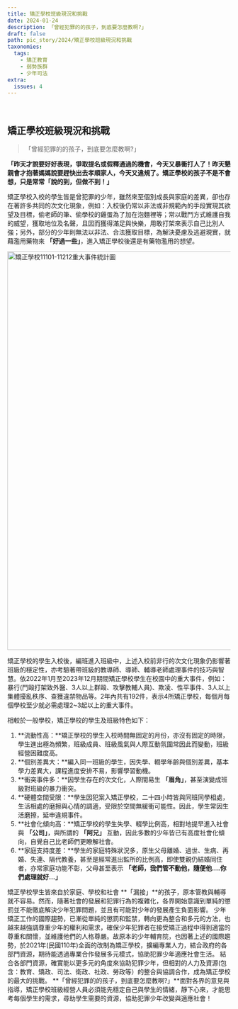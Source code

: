 ```yaml
---
title: 矯正學校班級現況和挑戰
date: 2024-01-24
description: 「曾經犯罪的的孩子，到底要怎麼教啊?」
draft: false
path: pic_story/2024/矯正學校班級現況和挑戰
taxonomies:
  tags: 
    - 矯正教育
    - 弱勢族群
    - 少年司法
extra:
  issues: 4
---
```

<br>

## **矯正學校班級現況和挑戰**

> 「曾經犯罪的的孩子，到底要怎麼教啊?」

**「昨天才說要好好表現，爭取提名或假釋通過的機會，今天又暴衝打人了！昨天懇親會才抱著媽媽說要趕快出去孝順家人，今天又違規了。矯正學校的孩子不是不會想，只是常常「說的到，但做不到！」**

矯正學校入校的學生皆是曾犯罪的少年，雖然來至個別成長與家庭的差異，卻也存在著許多共同的次文化現象，例如：入校後仍常以非法或非規範內的手段實現其欲望及目標，偷老師的筆、偷學校的雞蛋為了加在泡麵裡等；常以戰鬥方式維護自我的威望，獲取地位及名聲，且因而獲得滿足與快樂，用敢打架來表示自己比別人強；另外，部分的少年則無法以非法、合法獲取目標，為解決憂慮及逃避現實，就藉濫用藥物來 **「好過一些」**，進入矯正學校後還是有藥物濫用的想望。

<a href="https://gs-foto.s3.ap-southeast-2.amazonaws.com/upload/%E7%9F%AF%E6%AD%A3%E5%AD%B8%E6%A0%A111101-11212%E9%87%8D%E5%A4%A7%E4%BA%8B%E4%BB%B6%E7%B5%B1%E8%A8%88%E5%9C%96.jpg" data-fancybox data-caption="矯正學校11101-11212重大事件統計圖">
  <img src="https://gs-foto.s3.ap-southeast-2.amazonaws.com/upload/%E7%9F%AF%E6%AD%A3%E5%AD%B8%E6%A0%A111101-11212%E9%87%8D%E5%A4%A7%E4%BA%8B%E4%BB%B6%E7%B5%B1%E8%A8%88%E5%9C%96.jpg" width="900" alt="矯正學校11101-11212重大事件統計圖" />
</a>

矯正學校的學生入校後，編班進入班級中，上述入校前非行的次文化現象仍影響著班級的穩定性，亦考驗著帶班級的教導師、導師、輔導老師處理事件的技巧與智慧。依2022年1月至2023年12月期間矯正學校學生在校園中的重大事件，例如：暴行(鬥毆打架致外醫、3人以上群毆、攻擊教輔人員)、欺凌、性平事件、3人以上集體擾亂秩序、查獲違禁物品等。2年內共有192件，表示4所矯正學校，每個月每個學校至少就必需處理2~3起以上的重大事件。

相較於一般學校，矯正學校的學生及班級特色如下：
1. **流動性高：**矯正學校的學生入校時間無固定的月份，亦沒有固定的時限，學生進出極為頻繁，班級成員、班級風氣與人際互動氛圍常因此而變動，班級經營困難度高。
2. **個別差異大：**編入同一班級的學生，因失學、輟學年齡與個別差異，基本學力差異大，課程進度安排不易，影響學習動機。
3. **衝突事件多：**因學生存在的次文化，人際間易生 **「眉角」**，甚至演變成班級對班級的暴力衝突。
4. **硬體空間受限：**學生因犯案入矯正學校，二十四小時皆與同班同學相處，生活相處的磨擦與心情的調適，受限於空間無緩衝可能性。因此，學生常因生活磨擦，延申違規事件。
5. **社會化傾向高：**矯正學校的學生失學、輟學比例高，相對地提早進入社會與 **「公司」**，與所謂的 **「阿兄」** 互動，因此多數的少年皆已有高度社會化傾向，自覺自己比老師們更瞭解社會。
6. **家庭支持度差：**學生的家庭特殊狀況多，原生父母離婚、過世、生病、再婚、失連、隔代教養，甚至是經常進出監所的比例高，即使雙親仍結婚同住者，亦常家庭功能不彰，父母甚至表示 **「老師，我們管不動他，隨便他….你們處理就好…」**

矯正學校學生皆來自於家庭、學校和社會 **「漏接」**的孩子，原本管教與輔導就不容易。然而，隨著社會的發展和犯罪行為的複雜化，各界開始意識到單純的懲罰並不能徹底解決少年犯罪問題，並且有可能對少年的發展產生負面影響。
少年矯正工作的國際趨勢，已漸從單純的懲罰和監禁，轉向更為整合和多元的方法，也越來越強調尊重少年的權利和需求，確保少年犯罪者在接受矯正過程中得到適當的尊重和關懷，並維護他們的人格尊嚴。故原本的少年輔育院，也因著上述的國際趨勢，於2021年(民國110年)全面的改制為矯正學校，擴編專業人力，結合政府的各部門資源，期待能透過專業合作發展多元模式，協助犯罪少年適應社會生活。
結合各部門資源，確實能以更多元的角度來協助犯罪少年，但相對的人力及資源(包含：教育、矯政、司法、衛政、社政、勞政等）的整合與協調合作，成為矯正學校的最大的挑戰。
**「曾經犯罪的的孩子，到底要怎麼教啊?」**面對各界的意見與指導，矯正學校班級經營人員必須能先穩定自己與學生的情緒，靜下心來，才能思考每個學生的需求，尋助學生需要的資源，協助犯罪少年改變與適應社會！

